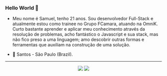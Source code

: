 ### Hello World 👋

- Meu nome é Samuel, tenho 21 anos. Sou desenvolvedor Full-Stack e atualmente estou como trainee no Grupo FCamara, atuando na OmniK. Curto bastante aprender e aplicar meu conhecimento através da resolução de problemas, acho fantástico o Javascript e sua stack, mas não fico preso a uma linguagem; amo descobrir outras formas e ferramentas que auxiliam na construção de uma solução. 

- 📍 Santos - São Paulo (Brazil). 

---

<p align="center">
  <img src="https://github-readme-stats.vercel.app/api?username=samukawenceslau&show_icons=true&theme=tokyonight&hide_border=true">

  <img src="https://github-readme-stats.vercel.app/api/top-langs/?username=samukawenceslau&layout=compact&border=false&theme=tokyonight&hide_border=true">
</p>












